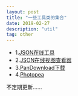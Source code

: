 ```yaml
---
layout: post
title: "一些工具类的集合"
date: 2019-02-27
description: "util"
tag: other
---
```


- 1.[JSON在线工具](https://www.sojson.com/json2entity.html)
- 2.[JSON在线视图查看器](http://www.bejson.com/jsonviewernew/)
- 3.[PanDownload下载](http://pandownload.com/document.html)
- 4.[Photopea](https://www.photopea.com/?tdsourcetag=s_pctim_aiomsg)

不定期更新......

